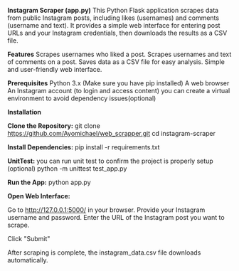 **Instagram Scraper (app.py)**
This Python Flask application scrapes data from public Instagram posts, including likes (usernames) and comments (username and text). It provides a simple web interface for entering post URLs and your Instagram credentials, then downloads the results as a CSV file.



**Features**
Scrapes usernames who liked a post.
Scrapes usernames and text of comments on a post.
Saves data as a CSV file for easy analysis.
Simple and user-friendly web interface.

**Prerequisites**
Python 3.x (Make sure you have pip installed)
A web browser
An Instagram account (to login and access content)
you can create a virtual environment to avoid dependency issues(optional) 

**Installation**

**Clone the Repository:**
git clone https://github.com/Ayomichael/web_scrapper.git
cd instagram-scraper

**Install Dependencies:**
pip install -r requirements.txt

**UnitTest:**
you can run unit test to confirm the project is properly setup (optional)
python -m unittest test_app.py

**Run the App:**
python app.py 

**Open Web Interface:**

Go to http://127.0.0.1:5000/ in your browser.
Provide your Instagram username and password.
Enter the URL of the Instagram post you want to scrape.

Click "Submit"

After scraping is complete, the instagram_data.csv file downloads automatically.
